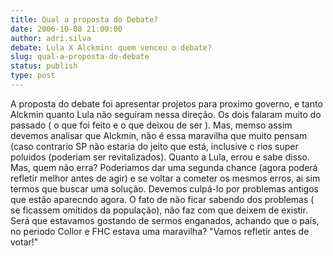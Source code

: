 ```yaml
---
title: Qual a proposta do Debate?
date: 2006-10-08 21:00:00
author: adri.silva
debate: Lula X Alckmin: quem venceu o debate?
slug: qual-a-proposta-do-debate
status: publish 
type: post
---
```


A proposta do debate foi apresentar projetos para proximo governo, e tanto Alckmin quanto Lula não seguiram nessa direção. Os dois falaram muito do passado ( o que foi feito e o que deixou de ser ). Mas, memso assim devemos analisar que Alckmin, não é essa maravilha que muito pensam (caso contrario SP não estaria do jeito que está, inclusive c rios super poluidos (poderiam ser revitalizados). Quanto a Lula, errou e sabe disso. Mas, quem não erra? Poderiamos dar uma segunda chance (agora poderá refletir melhor antes de agir) e se voltar a cometer os mesmos erros, ai sim termos que buscar uma solução. Devemos culpá-lo por problemas antigos que estão aparecndo agora. O fato de não ficar sabendo dos problemas ( se ficassem omitidos da população), não faz com que deixem de existir. Será que estavamos gostando de sermos enganados, achando que o país, no periodo Collor e FHC estava uma maravilha? "Vamos refletir antes de votar!"
